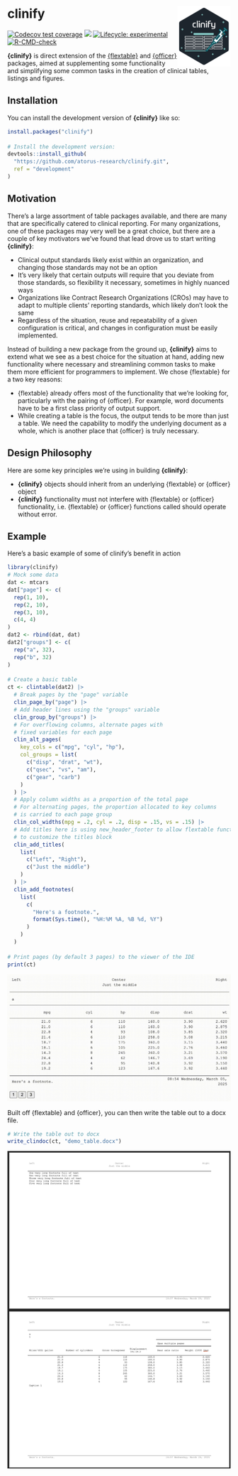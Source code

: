 
<!-- README.md is generated from README.Rmd. Please edit that file -->

# **clinify** <img src="man/figures/logo.svg" align="right" alt="" width="120" />

<!-- badges: start -->

[![Codecov test
coverage](https://codecov.io/gh/atorus-research/clinify/graph/badge.svg)](https://app.codecov.io/gh/atorus-research/clinify)
[<img src="https://img.shields.io/badge/License-APACHE2-blue.svg">](https://github.com/atorus-research/clinify/blob/main/LICENSE.md)
[![Lifecycle:
experimental](https://img.shields.io/badge/lifecycle-experimental-orange.svg)](https://lifecycle.r-lib.org/articles/stages.html#experimental)
[![R-CMD-check](https://github.com/atorus-research/clinify/actions/workflows/R-CMD-check.yaml/badge.svg)](https://github.com/atorus-research/clinify/actions/workflows/R-CMD-check.yaml)
<!-- badges: end -->

**{clinify}** is direct extension of the
[{flextable}](https://davidgohel.github.io/flextable/) and
[{officer}](https://davidgohel.github.io/officer/) packages, aimed at
supplementing some functionality and simplifying some common tasks in
the creation of clinical tables, listings and figures.

## Installation

You can install the development version of **{clinify}** like so:

``` r
install.packages("clinify")

# Install the development version:
devtools::install_github(
  "https://github.com/atorus-research/clinify.git",
  ref = "development"
)
```

## Motivation

There’s a large assortment of table packages available, and there are
many that are specifically catered to clinical reporting. For many
organizations, one of these packages may very well be a great choice,
but there are a couple of key motivators we’ve found that lead drove us
to start writing **{clinify}**:

- Clinical output standards likely exist within an organization, and
  changing those standards may not be an option
- It’s very likely that certain outputs will require that you deviate
  from those standards, so flexibility it necessary, sometimes in highly
  nuanced ways
- Organizations like Contract Research Organizations (CROs) may have to
  adapt to multiple clients’ reporting standards, which likely don’t
  look the same
- Regardless of the situation, reuse and repeatability of a given
  configuration is critical, and changes in configuration must be easily
  implemented.

Instead of building a new package from the ground up, **{clinify}** aims
to extend what we see as a best choice for the situation at hand, adding
new functionality where necessary and streamlining common tasks to make
them more efficient for programmers to implement. We chose {flextable}
for a two key reasons:

- {flextable} already offers most of the functionality that we’re
  looking for, particularly with the pairing of {officer}. For example,
  word documents have to be a first class priority of output support.
- While creating a table is the focus, the output tends to be more than
  just a table. We need the capability to modify the underlying document
  as a whole, which is another place that {officer} is truly necessary.

## Design Philosophy

Here are some key principles we’re using in building **{clinify}**:

- **{clinify}** objects should inherit from an underlying {flextable} or
  {officer} object
- **{clinify}** functionality must not interfere with {flextable} or
  {officer} functionality, i.e. {flextable} or {officer} functions
  called should operate without error.

## Example

Here’s a basic example of some of clinify’s benefit in action

``` r
library(clinify)
# Mock some data
dat <- mtcars
dat["page"] <- c(
  rep(1, 10),
  rep(2, 10),
  rep(3, 10),
  c(4, 4)
)
dat2 <- rbind(dat, dat)
dat2["groups"] <- c(
  rep("a", 32),
  rep("b", 32)
)

# Create a basic table
ct <- clintable(dat2) |>
  # Break pages by the "page" variable
  clin_page_by("page") |>
  # Add header lines using the "groups" variable
  clin_group_by("groups") |>
  # For overflowing columns, alternate pages with
  # fixed variables for each page
  clin_alt_pages(
    key_cols = c("mpg", "cyl", "hp"),
    col_groups = list(
      c("disp", "drat", "wt"),
      c("qsec", "vs", "am"),
      c("gear", "carb")
    )
  ) |>
  # Apply column widths as a proportion of the total page
  # For alternating pages, the proportion allocated to key columns
  # is carried to each page group
  clin_col_widths(mpg = .2, cyl = .2, disp = .15, vs = .15) |>
  # Add titles here is using new_header_footer to allow flextable functions
  # to customize the titles block
  clin_add_titles(
    list(
      c("Left", "Right"),
      c("Just the middle")
    )
  ) |>
  clin_add_footnotes(
    list(
      c(
        "Here's a footnote.",
        format(Sys.time(), "%H:%M %A, %B %d, %Y")
      )
    )
  )

# Print pages (by default 3 pages) to the viewer of the IDE
print(ct)
```

<p align="center">

<img src="man/figures/print.gif" width="800px">
</p>

Built off {flextable} and {officer}, you can then write the table out to
a docx file.

``` r
# Write the table out to docx
write_clindoc(ct, "demo_table.docx")
```

<p align="center">

<img src="vignettes/table.png" width="800px">
</p>
